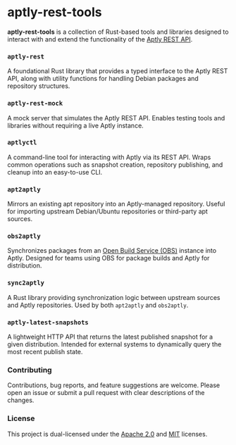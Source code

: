 # aptly-rest-tools

**aptly-rest-tools** is a collection of Rust-based tools and libraries
designed to interact with and extend the functionality of the [Aptly REST
API](https://www.aptly.info/doc/api/).

### `aptly-rest`
A foundational Rust library that provides a typed interface to the Aptly
REST API, along with utility functions for handling Debian packages and
repository structures.

### `aptly-rest-mock`
A mock server that simulates the Aptly REST API. Enables testing tools
and libraries without requiring a live Aptly instance.

### `aptlyctl`
A command-line tool for interacting with Aptly via its REST API. Wraps
common operations such as snapshot creation, repository publishing,
and cleanup into an easy-to-use CLI.

### `apt2aptly`
Mirrors an existing apt repository into an Aptly-managed
repository. Useful for importing upstream Debian/Ubuntu repositories or
third-party apt sources.

### `obs2aptly`
Synchronizes packages from an [Open Build Service
(OBS)](https://openbuildservice.org/) instance into Aptly. Designed for
teams using OBS for package builds and Aptly for distribution.

### `sync2aptly`
A Rust library providing synchronization logic between upstream sources
and Aptly repositories. Used by both `apt2aptly` and `obs2aptly`.

### `aptly-latest-snapshots`
A lightweight HTTP API that returns the latest published snapshot for a
given distribution. Intended for external systems to dynamically query
the most recent publish state.

### Contributing

Contributions, bug reports, and feature suggestions are welcome. Please open an issue or submit a pull request with clear descriptions of the changes.

### License

This project is dual-licensed under the [Apache 2.0](./LICENSE-APACHE) and [MIT](./LICENSE-MIT) licenses.
